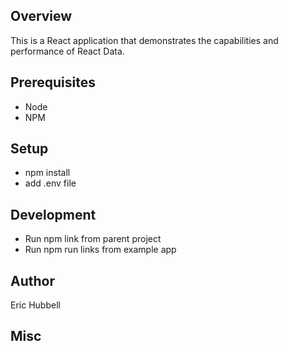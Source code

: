 ## Overview
This is a React application that demonstrates the capabilities and performance of React Data.


## Prerequisites
- Node
- NPM


## Setup
- npm install
- add .env file


## Development
- Run npm link from parent project
- Run npm run links from example app


## Author
Eric Hubbell


## Misc

